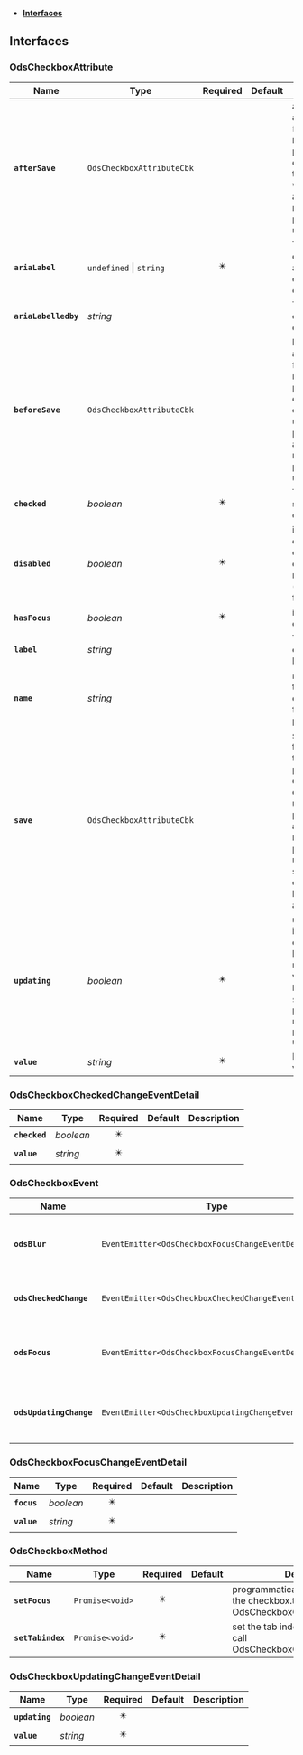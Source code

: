 * [**Interfaces**](#interfaces)

## Interfaces

### OdsCheckboxAttribute
|Name | Type | Required | Default | Description|
|---|---|:---:|---|---|
|**`afterSave`** | `OdsCheckboxAttributeCbk` |  |  | afterSave input allows to set a function that returns a promise.It is called after each time an update was performed and allowing to manage pessimistic update strategy|
|**`ariaLabel`** | `undefined` \| `string` | ✴️ |  | The corresponding aria-label describing its content|
|**`ariaLabelledby`** | _string_ |  |  | The id to an external description|
|**`beforeSave`** | `OdsCheckboxAttributeCbk` |  |  | beforeSave input allows to set a function that returns a promise.It is called before each time an update will be performed and allowing to manage pessimistic update strategy|
|**`checked`** | _boolean_ | ✴️ |  | The checked status of the checkbox|
|**`disabled`** | _boolean_ | ✴️ |  | indicate if the checkbox is entirely disabled.it means no interactions (hover, click, focus, etc)|
|**`hasFocus`** | _boolean_ | ✴️ |  | is the checkbox is currently focused|
|**`label`** | _string_ |  |  | The corresponding label|
|**`name`** | _string_ |  |  | name used for the input element.useful for browser and posting forms|
|**`save`** | `OdsCheckboxAttributeCbk` |  |  | save input allows to set a function that returns a promise.It is called before each time an update is performed and allowing to manage pessimistic update strategy.the checked state will be updated just after the call.|
|**`updating`** | _boolean_ | ✴️ |  | update status indicating if the checked state is being modified.`updating` will be `true` until `beforeSave` or `save` are processed.it is used in `pessimistic` update|
|**`value`** | _string_ | ✴️ |  | Its corresponding value|

### OdsCheckboxCheckedChangeEventDetail
|Name | Type | Required | Default | Description|
|---|---|:---:|---|---|
|**`checked`** | _boolean_ | ✴️ |  | |
|**`value`** | _string_ | ✴️ |  | |

### OdsCheckboxEvent
|Name | Type | Required | Default | Description|
|---|---|:---:|---|---|
|**`odsBlur`** | `EventEmitter<OdsCheckboxFocusChangeEventDetail>` | ✴️ |  | Event triggered on checkbox blur|
|**`odsCheckedChange`** | `EventEmitter<OdsCheckboxCheckedChangeEventDetail>` | ✴️ |  | the checked state changed|
|**`odsFocus`** | `EventEmitter<OdsCheckboxFocusChangeEventDetail>` | ✴️ |  | Event triggered on checkbox focus|
|**`odsUpdatingChange`** | `EventEmitter<OdsCheckboxUpdatingChangeEventDetail>` | ✴️ |  | the checked state is being changed|

### OdsCheckboxFocusChangeEventDetail
|Name | Type | Required | Default | Description|
|---|---|:---:|---|---|
|**`focus`** | _boolean_ | ✴️ |  | |
|**`value`** | _string_ | ✴️ |  | |

### OdsCheckboxMethod
|Name | Type | Required | Default | Description|
|---|---|:---:|---|---|
|**`setFocus`** | `Promise<void>` | ✴️ |  | programmatically set the focus on the checkbox.this method has to call OdsCheckboxController.setFocus|
|**`setTabindex`** | `Promise<void>` | ✴️ |  | set the tab index.this method has to call OdsCheckboxController.setTabindex|

### OdsCheckboxUpdatingChangeEventDetail
|Name | Type | Required | Default | Description|
|---|---|:---:|---|---|
|**`updating`** | _boolean_ | ✴️ |  | |
|**`value`** | _string_ | ✴️ |  | |